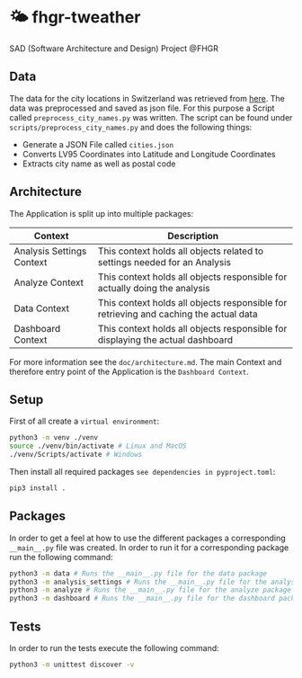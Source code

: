# :sun_behind_small_cloud: fhgr-tweather
SAD (Software Architecture and Design) Project @FHGR

## Data
The data for the city locations in Switzerland was retrieved from [here](https://www.swisstopo.admin.ch/de/amtliches-ortschaftenverzeichnis). The data was preprocessed and saved as json file. For this purpose a Script called `preprocess_city_names.py` was written.
The script can be found under `scripts/preprocess_city_names.py` and does the following things:

- Generate a JSON File called `cities.json`
- Converts LV95 Coordinates into Latitude and Longitude Coordinates
- Extracts city name as well as postal code

## Architecture
The Application is split up into multiple packages:

|Context|Description|
|--|----|
|Analysis Settings Context|This context holds all objects related to settings needed for an Analysis|
|Analyze Context|This context holds all objects responsible for actually doing the analysis|
|Data Context|This context holds all objects responsible for retrieving and caching the actual data|
|Dashboard Context|This context holds all objects responsible for displaying the actual dashboard|

For more information see the `doc/architecture.md`. The main Context and therefore entry point of the Application is the `Dashboard Context`.

## Setup
First of all create a `virtual environment`:

```bash
python3 -m venv ./venv
source ./venv/bin/activate # Linux and MacOS
./venv/Scripts/activate # Windows
```

Then install all required packages `see dependencies in pyproject.toml`:

```bash
pip3 install .
```

## Packages

In order to get a feel at how to use the different packages a corresponding `__main__.py` file was created. In order to run it for a corresponding package run the following command:

```bash
python3 -m data # Runs the __main__.py file for the data package
python3 -m analysis_settings # Runs the __main__.py file for the analysis_settings package
python3 -m analyze # Runs the __main__.py file for the analyze package
python3 -m dashboard # Runs the __main__.py file for the dashboard package
```

## Tests
In order to run the tests execute the following command:

```bash
python3 -m unittest discover -v
```
